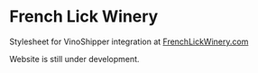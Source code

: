 <h1>French Lick Winery</h1>
<p>Stylesheet for VinoShipper integration at <a href="https://iguana-garlic-y8fk.squarespace.com/">FrenchLickWinery.com</a></p>
<p>Website is still under development.</p>

